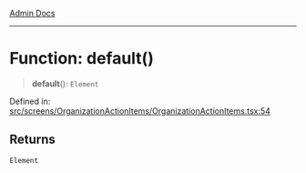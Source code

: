 [Admin Docs](/)

***

# Function: default()

> **default**(): `Element`

Defined in: [src/screens/OrganizationActionItems/OrganizationActionItems.tsx:54](https://github.com/PalisadoesFoundation/talawa-admin/blob/main/src/screens/OrganizationActionItems/OrganizationActionItems.tsx#L54)

## Returns

`Element`
